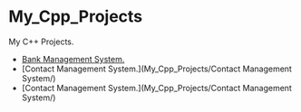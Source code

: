 # My_Cpp_Projects


My C++ Projects.

  - [Bank Management System.](https://github.com/sourabhsinghmrajput/My_Cpp_Projects/blob/210bd292f7d81df28622967198c886ad1aa2bd94/Bank%20Management%20System/README.md)
  - [Contact Management System.](My_Cpp_Projects/Contact Management System/)
  - [Contact Management System.](My_Cpp_Projects/Contact Management System/)


  
